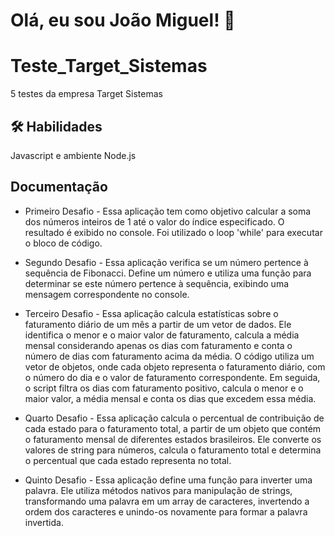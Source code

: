 
# Olá, eu sou João Miguel! 👋

# Teste_Target_Sistemas

5 testes da empresa Target Sistemas


## 🛠 Habilidades
Javascript e ambiente Node.js

## Documentação
- Primeiro Desafio - Essa aplicação tem como objetivo calcular a soma dos números inteiros de 1 até o valor do índice especificado. O resultado é exibido no console. Foi utilizado o loop 'while' para executar o bloco de código.

- Segundo Desafio - Essa aplicação verifica se um número pertence à sequência de Fibonacci. Define um número e utiliza uma função para determinar se este número pertence à sequência, exibindo uma mensagem correspondente no console.

- Terceiro Desafio - Essa aplicação calcula estatísticas sobre o faturamento diário de um mês a partir de um vetor de dados. Ele identifica o menor e o maior valor de faturamento, calcula a média mensal considerando apenas os dias com faturamento e conta o número de dias com faturamento acima da média. O código utiliza um vetor de objetos, onde cada objeto representa o faturamento diário, com o número do dia e o valor de faturamento correspondente. Em seguida, o script filtra os dias com faturamento positivo, calcula o menor e o maior valor, a média mensal e conta os dias que excedem essa média.

- Quarto Desafio - Essa aplicação calcula o percentual de contribuição de cada estado para o faturamento total, a partir de um objeto que contém o faturamento mensal de diferentes estados brasileiros. Ele converte os valores de string para números, calcula o faturamento total e determina o percentual que cada estado representa no total.

- Quinto Desafio - Essa aplicação define uma função para inverter uma palavra. Ele utiliza métodos nativos para manipulação de strings, transformando uma palavra em um array de caracteres, invertendo a ordem dos caracteres e unindo-os novamente para formar a palavra invertida.
